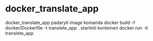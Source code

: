 # docker_translate_app
docker_translate_app
padaryti image komanda docker build -f docker/Dockerfile -t translete_app .
startinti konteineri docker run -ti translete_app
